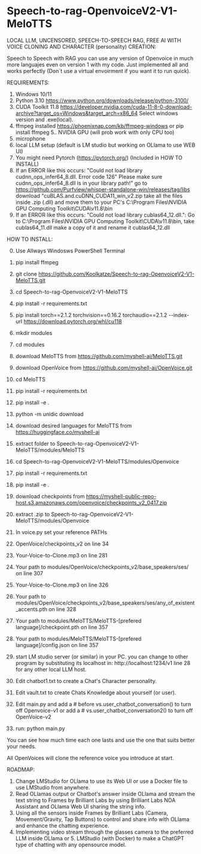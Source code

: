 # Speech-to-rag-OpenvoiceV2-V1-MeloTTS

LOCAL LLM, UNCENSORED, SPEECH-TO-SPEECH RAG, FREE AI WITH VOICE CLONING AND CHARACTER (personality) CREATION:

Speech to Speech with RAG you can use any version of Openvoice in much more languajes even on version 1 with my code. Just implemented all and works perfectly (Don´t use a virtual envoirment if you want it to run quick).

REQUIREMENTS:

1. Windows 10/11
2. Python 3.10 https://www.python.org/downloads/release/python-3100/
3. CUDA Toolkit 11.8 https://developer.nvidia.com/cuda-11-8-0-download-archive?target_os=Windows&target_arch=x86_64 Select windows version and .exe(local).
4. ffmpeg installed https://phoenixnap.com/kb/ffmpeg-windows or pip install ffmpeg
5.. NVIDIA GPU (will prob work with only CPU too)
6. microphone
7. local LLM setup (default is LM studio but working on OLlama to use WEB UI)
8. You might need Pytorch (https://pytorch.org/) (Included in HOW TO INSTALL)
9. If an ERROR like this occurs: "Could not load library cudnn_ops_infer64_8.dll. Error code 126" Please make sure cudnn_ops_infer64_8.dll is in your library path!" go to https://github.com/Purfview/whisper-standalone-win/releases/tag/libs download "cuBLAS.and.cuDNN_CUDA11_win_v2.zip take all the files inside .zip (.dll) and move them to your PC's C:\Program Files\NVIDIA GPU Computing Toolkit\CUDA\v11.8\bin
10. If an ERROR like this occurs: "Could not load library cublas64_12.dll.": Go to C:\Program Files\NVIDIA GPU Computing Toolkit\CUDA\v11.8\bin, take cublas64_11.dll make a copy of it and rename it cublas64_12.dll

HOW TO INSTALL:

0. Use Allways Windosws PowerShell Terminal

1. pip install ffmpeg
2. git clone https://github.com/Koolkatze/Speech-to-rag-OpenvoiceV2-V1-MeloTTS.git
3. cd Speech-to-rag-OpenvoiceV2-V1-MeloTTS
4. pip install -r requirements.txt
5. pip install torch==2.1.2 torchvision==0.16.2 torchaudio==2.1.2 --index-url https://download.pytorch.org/whl/cu118
6. mkdir modules
7. cd modules
8. download MeloTTS from https://github.com/myshell-ai/MeloTTS.git
9. download OpenVoice from https://github.com/myshell-ai/OpenVoice.git
10. cd MeloTTS
11. pip install -r requirements.txt
12. pip install -e .
13. python -m unidic download
14. download desired languages for MeloTTS from https://huggingface.co/myshell-ai
15. extract folder to Speech-to-rag-OpenvoiceV2-V1-MeloTTS/modules/MeloTTS
16. cd Speech-to-rag-OpenvoiceV2-V1-MeloTTS/modules/Openvoice
17. pip install -r requirements.txt
18. pip install -e .
19. download checkpoints from https://myshell-public-repo-host.s3.amazonaws.com/openvoice/checkpoints_v2_0417.zip
20. extract .zip to Speech-to-rag-OpenvoiceV2-V1-MeloTTS/modules/Openvoice
21. In voice.py set your reference PATHs 
22. OpenVoice/checkpoints_v2 on line 34
23. Your-Voice-to-Clone.mp3 on line 281
24. Your path to modules/OpenVoice/checkpoints_v2/base_speakers/ses/ on line 307
25. Your-Voice-to-Clone.mp3 on line 326
26. Your path to modules/OpenVoice/checkpoints_v2/base_speakers/ses/any_of_existent_accents.pth on line 328
27. Your path to modules/MeloTTS/MeloTTS-[prefered language]/checkpoint.pth on line 357
29. Your path to modules/MeloTTS/MeloTTS-[prefered language]/config.json on line 357

30. start LM studio server (or similar) in your PC. you can change to other program by substituting its localhost in: http://localhost:1234/v1 line 28 for any other local LLM host.
31. Edit chatbot1.txt to create a Chat's Character personality.
32. Edit vault.txt to create Chats Knowledge about yourself (or user).
34. Edit main.py and add a # before vs.user_chatbot_conversation() to turn off Openvoice-v1 or add a # vs.user_chatbot_conversation2() to turn off OpenVoice-v2
35. run: python main.py

You can see how much time each one lasts and use the one that suits better your needs.

All OpenVoices will clone the reference voice you introduce at start.

ROADMAP:

1. Change LMStudio for OLlama to use its Web UI or use a Docker file to use LMStudio from anywhere.
2. Read OLlamas output or Chatbot's answer inside OLlama and stream the text string to Frames by Brilliant Labs by using Brilliant Labs NOA Assistant and OLlama Web UI sharing the string info.
3. Using all the sensors inside Frames by Brilliant Labs (Camera, Movement/Gravity, Tap Buttons) to control and share info with OLlama and enhance the chatting experience.
4. Implementing video stream through the glasses camera to the preferred LLM inside OLlama or 5. LMStudio (with Docker) to make a ChatGPT type of chatting with any opensource model.
